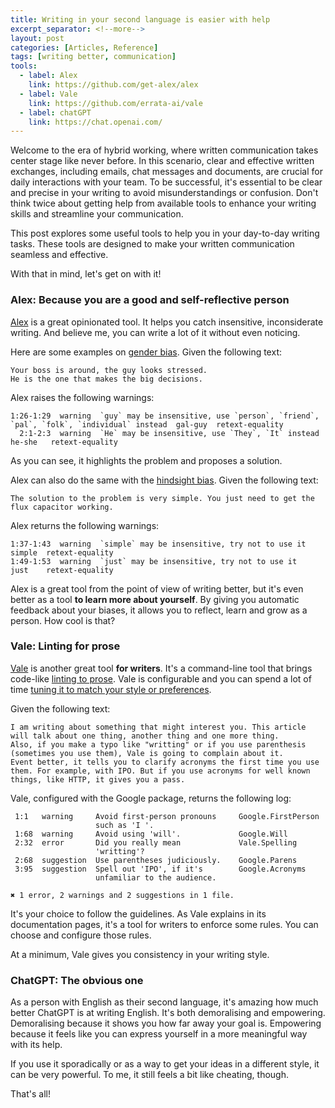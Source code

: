 ```yaml
---
title: Writing in your second language is easier with help
excerpt_separator: <!--more-->
layout: post
categories: [Articles, Reference]
tags: [writing better, communication]
tools:
  - label: Alex
    link: https://github.com/get-alex/alex
  - label: Vale
    link: https://github.com/errata-ai/vale
  - label: chatGPT
    link: https://chat.openai.com/
---
```

Welcome to the era of hybrid working, where written communication takes center stage like never before. In this scenario, clear and effective written exchanges, including emails, chat messages and documents, are crucial for daily interactions with your team. To be successful, it's essential to be clear and precise in your writing to avoid misunderstandings or confusion. Don't think twice about getting help from available tools to enhance your writing skills and streamline your communication.

This post explores some useful tools to help you in your day-to-day writing tasks. These tools are designed to make your written communication seamless and effective.

With that in mind, let's get on with it!
<!--more-->

### Alex: Because you are a good and self-reflective person

[Alex](https://github.com/get-alex/alex) is a great opinionated tool. It helps you catch insensitive, inconsiderate writing. And believe me, you can write a lot of it without even noticing.

Here are some examples on [gender bias](https://eige.europa.eu/publications-resources/thesaurus/terms/1320?language_content_entity=en). Given the following text:

```
Your boss is around, the guy looks stressed.
He is the one that makes the big decisions.
```

Alex raises the following warnings:

```
1:26-1:29  warning  `guy` may be insensitive, use `person`, `friend`, `pal`, `folk`, `individual` instead  gal-guy  retext-equality
  2:1-2:3  warning  `He` may be insensitive, use `They`, `It` instead                                      he-she   retext-equality
```

As you can see, it highlights the problem and proposes a solution.

Alex can also do the same with the [hindsight bias](https://en.wikipedia.org/wiki/Hindsight_bias). Given the following text:

```
The solution to the problem is very simple. You just need to get the flux capacitor working.
```

Alex returns the following warnings:

```
1:37-1:43  warning  `simple` may be insensitive, try not to use it  simple  retext-equality
1:49-1:53  warning  `just` may be insensitive, try not to use it    just    retext-equality
```

Alex is a great tool from the point of view of writing better, but it's even better as a tool **to learn more about yourself**. By giving you automatic feedback about your biases, it allows you to reflect, learn and grow as a person. How cool is that?

### Vale: Linting for prose

[Vale](https://github.com/errata-ai/vale) is another great tool **for writers**. It's a command-line tool that brings code-like [linting to prose](https://vale.sh/docs/vale-cli/overview/). Vale is configurable and you can spend a lot of time [tuning it to match your style or preferences](https://vale.sh/hub/).

Given the following text:

```
I am writing about something that might interest you. This article will talk about one thing, another thing and one more thing.
Also, if you make a typo like "writting" or if you use parenthesis (sometimes you use them), Vale is going to complain about it.
Event better, it tells you to clarify acronyms the first time you use them. For example, with IPO. But if you use acronyms for well known things, like HTTP, it gives you a pass.
```

Vale, configured with the Google package, returns the following log:

```
 1:1   warning     Avoid first-person pronouns     Google.FirstPerson
                   such as 'I '.
 1:68  warning     Avoid using 'will'.             Google.Will
 2:32  error       Did you really mean             Vale.Spelling
                   'writting'?
 2:68  suggestion  Use parentheses judiciously.    Google.Parens
 3:95  suggestion  Spell out 'IPO', if it's        Google.Acronyms
                   unfamiliar to the audience.

✖ 1 error, 2 warnings and 2 suggestions in 1 file.
```

It's your choice to follow the guidelines. As Vale explains in its documentation pages, it's a tool for writers to enforce some rules. You can choose and configure those rules.

At a minimum, Vale gives you consistency in your writing style.

### ChatGPT: The obvious one

As a person with English as their second language, it's amazing how much better ChatGPT is at writing English. It's both demoralising and empowering. Demoralising because it shows you how far away your goal is. Empowering because it feels like you can express yourself in a more meaningful way with its help.

If you use it sporadically or as a way to get your ideas in a different style, it can be very powerful. To me, it still feels a bit like cheating, though.

That's all!

